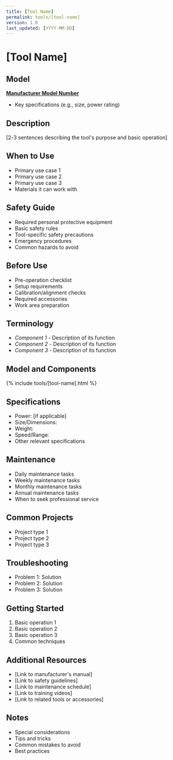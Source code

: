 ```yaml
---
title: [Tool Name]
permalink: tools/[tool-name]
version: 1.0
last_updated: [YYYY-MM-DD]
---
```

# [Tool Name]

## Model
[**Manufacturer Model Number**](link-to-manual)
- Key specifications (e.g., size, power rating)

## Description
[2-3 sentences describing the tool's purpose and basic operation]

## When to Use
- Primary use case 1
- Primary use case 2
- Primary use case 3
- Materials it can work with

## Safety Guide
- Required personal protective equipment
- Basic safety rules
- Tool-specific safety precautions
- Emergency procedures
- Common hazards to avoid

## Before Use
- Pre-operation checklist
- Setup requirements
- Calibration/alignment checks
- Required accessories
- Work area preparation

## Terminology
- *Component 1* - Description of its function
- *Component 2* - Description of its function
- *Component 3* - Description of its function

## Model and Components
{% include tools/[tool-name].html %}

## Specifications
- Power: [if applicable]
- Size/Dimensions:
- Weight:
- Speed/Range:
- Other relevant specifications

## Maintenance
- Daily maintenance tasks
- Weekly maintenance tasks
- Monthly maintenance tasks
- Annual maintenance tasks
- When to seek professional service

## Common Projects
- Project type 1
- Project type 2
- Project type 3

## Troubleshooting
- Problem 1: Solution
- Problem 2: Solution
- Problem 3: Solution

## Getting Started
1. Basic operation 1
2. Basic operation 2
3. Basic operation 3
4. Common techniques

## Additional Resources
- [Link to manufacturer's manual]
- [Link to safety guidelines]
- [Link to maintenance schedule]
- [Link to training videos]
- [Link to related tools or accessories]

## Notes
- Special considerations
- Tips and tricks
- Common mistakes to avoid
- Best practices 